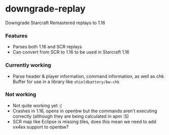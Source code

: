 # downgrade-replay

Downgrade Starcraft Remastered replays to 1.16

### Features
- Parses both 1.16 and SCR replays
- Can convert from SCR to 1.16 to be used in Starcraft 1.16

### Currently working
- Parse header & player information, command information, as well as chk Buffer for use in a library like `shieldbattery/bw-chk`

### Not working
- Not quite working yet :(
- Crashes in 1.16, opens in openbw but the commands aren't executing correctly (although they are being calculated in apm :S)
- SCR map like Eclipse is missing tiles, does this mean we need to add vx4ex support to openbw?
